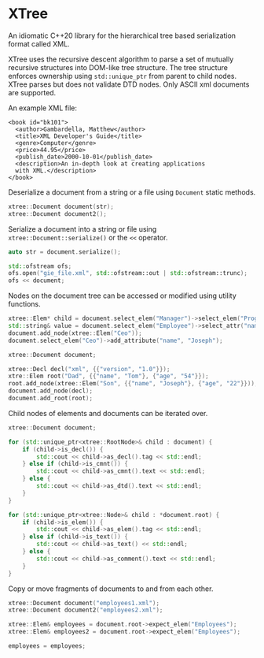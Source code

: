 # XTree
An idiomatic C++20 library for the hierarchical tree based serialization format called XML.

XTree uses the recursive descent algorithm to parse a set of mutually recursive structures
into DOM-like tree structure. The tree structure enforces ownership using `std::unique_ptr` from parent
to child nodes. XTree parses but does not validate DTD nodes. Only ASCII xml documents are supported.

An example XML file:
```
<book id="bk101">
  <author>Gambardella, Matthew</author>
  <title>XML Developer's Guide</title>
  <genre>Computer</genre>
  <price>44.95</price>
  <publish_date>2000-10-01</publish_date>
  <description>An in-depth look at creating applications
  with XML.</description>
</book>
```

Deserialize a document from a string or a file using `Document` static methods.

```c++
xtree::Document document(str);
xtree::Document document2();
```

Serialize a document into a string or file using `xtree::Document::serialize()` or the `<<` operator.
```c++
auto str = document.serialize();

std::ofstream ofs;
ofs.open("gie_file.xml", std::ofstream::out | std::ofstream::trunc);
ofs << document;
```

Nodes on the document tree can be accessed or modified using utility functions.
```c++
xtree::Elem* child = document.select_elem("Manager")->select_elem("Programmer");
std::string& value = document.select_elem("Employee")->select_attr("name")->value;
document.add_node(xtree::Elem("Ceo"));
document.select_elem("Ceo")->add_attribute("name", "Joseph");
```

```c++
xtree::Document document;

xtree::Decl decl("xml", {{"version", "1.0"}});
xtre::Elem root("Dad", {{"name", "Tom"}, {"age", "54"}});
root.add_node(xtree::Elem("Son", {{"name", "Joseph"}, {"age", "22"}}));
document.add_node(decl);
document.add_root(root);
```

Child nodes of elements and documents can be iterated over.
```c++
xtree::Document document;

for (std::unique_ptr<xtree::RootNode>& child : document) {
    if (child->is_decl()) {
        std::cout << child->as_decl().tag << std::endl;
    } else if (child->is_cmnt()) {
        std::cout << child->as_cmnt().text << std::endl;
    } else {
        std::cout << child->as_dtd().text << std::endl;
    }
}

for (std::unique_ptr<xtree::Node>& child : *document.root) {
    if (child->is_elem()) {
        std::cout << child->as_elem().tag << std::endl;
    } else if (child->is_text()) {
        std::cout << child->as_text() << std::endl;
    } else {
        std::cout << child->as_comment().text << std::endl;
    }
}
```

Copy or move fragments of documents to and from each other.
```c++
xtree::Document document("employees1.xml");
xtree::Document document2("employees2.xml");

xtree::Elem& employees = document.root->expect_elem("Employees");
xtree::Elem& employees2 = document.root->expect_elem("Employees");

employees = employees;
```